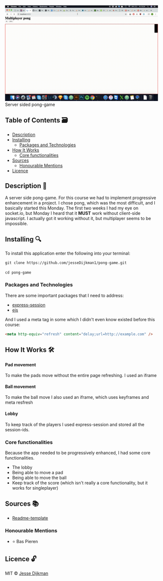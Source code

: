 ![Server rendered ball and pad](https://raw.githubusercontent.com/jesseDijkman1/browser-technologies-1819/master/images/server-sided-ball-and-pad-rendering.gif)
Server sided pong-game

## Table of Contents 🗃
* [Description](#description-)
* [Installing](#installing-)
  * [Packages and Technologies](#packages-and-technologies)
* [How It Works](#how-it-works-️)
  * [Core functionalities](#core-functionalities)
* [Sources](#sources-)
  * [Honourable Mentions](#honourable-mentions)
* [Licence](#licence-)

## Description 📝
A server side pong-game. For this course we had to implement progressive enhancement in a project. I chose pong, which was the most difficult, and I basically started this Monday. The first two weeks I had my eye on socket.io, but Monday I heard that it **MUST** work without client-side javascript. I actually got it working without it, but multiplayer seems to be impossible.

## Installing 🔍
To install this application enter the following into your terminal:
```
git clone https://github.com/jesseDijkman1/pong-game.git

cd pong-game
```

### Packages and Technologies
There are some important packages that I need to address:
- [express-session](https://www.npmjs.com/package/express-session)
- [ejs](https://www.npmjs.com/package/ejs)

And I used a meta tag in some which I didn't even know existed before this course:
```html
<meta http-equiv="refresh" content="delay;url=http://example.com" />
```

## How It Works 🛠️
#### Pad movement
To make the pads move without the entire page refreshing. I used an iframe

#### Ball movement
To make the ball move I also used an iframe, which uses keyframes and meta resfresh

#### Lobby
To keep track of the players I used express-session and stored all the session-ids.

### Core functionalities
Because the app needed to be progressively enhanced, I had some core functionalities.
- The lobby
- Being able to move a pad
- Being able to move the ball
- Keep track of the score (which isn't really a core functionality, but it works for singleplayer)

## Sources 📚
- [Readme-template](https://baspieren.github.io/readme-template/)

### Honourable Mentions
- ⭐️ Bas Pieren

## Licence 🔓
MIT © [Jesse Dijkman](https://github.com/jesseDijkman1)
